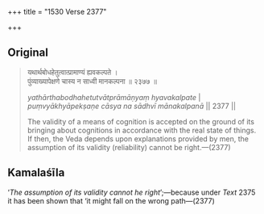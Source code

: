 +++
title = "1530 Verse 2377"

+++
## Original 
>
> यथार्थबोधहेतुत्वात्प्रामाण्यं ह्यवकल्पते ।  
> पुंव्याख्यापेक्षणे चास्य न साध्वी मानकल्पना ॥ २३७७ ॥ 
>
> *yathārthabodhahetutvātprāmāṇyaṃ hyavakalpate* \|  
> *puṃvyākhyāpekṣaṇe cāsya na sādhvī mānakalpanā* \|\| 2377 \|\| 
>
> The validity of a means of cognition is accepted on the ground of its bringing about cognitions in accordance with the real state of things. If then, the Veda depends upon explanations provided by men, the assumption of its validity (reliability) cannot be right.—(2377)



## Kamalaśīla

‘*The assumption of its validity cannot he right*’;—because under *Text* 2375 it has been shown that ‘it might fall on the wrong path—(2377)


